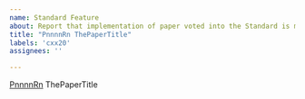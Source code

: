 ```yaml
---
name: Standard Feature
about: Report that implementation of paper voted into the Standard is missing
title: "PnnnnRn ThePaperTitle"
labels: 'cxx20'
assignees: ''

---
```


[PnnnnRn](https://wg21.link/Pnnnn) ThePaperTitle
